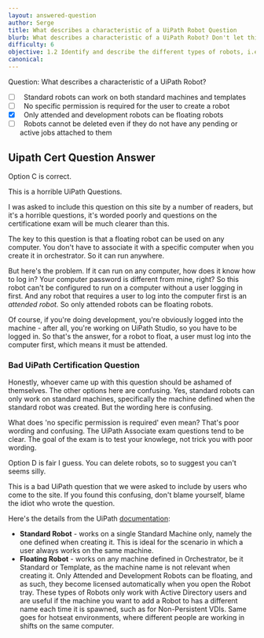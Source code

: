 ```yaml
---
layout: answered-question
author: Serge
title: What describes a characteristic of a UiPath Robot Question
blurb: What describes a characteristic of a UiPath Robot? Don't let this horrible UiPath Certification Question confuse you!
difficulty: 6
objective: 1.2 Identify and describe the different types of robots, i.e., attended versus unattended robots
canonical: 
---
```


Question:  What describes a characteristic of a UiPath Robot?

 - [ ] &nbsp;  Standard robots can work on both standard machines and templates
 - [ ] &nbsp;  No specific permission is required for the user to create a robot
 - [X] &nbsp;  Only attended and development robots can be floating robots
 - [ ] &nbsp;  Robots cannot be deleted even if they do not have any pending or active jobs attached to them

## Uipath Cert Question Answer

Option C is correct.

This is a horrible UiPath Questions. 

I was asked to include this question on this site by a number of readers, but it's a horrible questions, it's worded poorly and questions on the certificatione exam will be much clearer than this.

The key to this question is that a floating robot can be used on any computer. You don't have to associate it with a specific computer when you create it in orchestrator. So it can run anywhere.

But here's the problem. If it can run on any computer, how does it know how to log in? Your computer password is different from mine, right? So this robot can't be configured to run on a computer without a user logging in first. And any robot that requires a user to log into the computer first is an <em>attended robot.</em> So only attended robots can be floating robots. 

Of course, if you're doing development, you're obviously logged into the machine - after all, you're working on UiPath Studio, so you have to be logged in. So that's the answer, for a robot to float, a user must log into the computer first, which means it must be attended.

### Bad UiPath Certification Question

Honestly, whoever came up with this question should be ashamed of themselves. The other options here are confusing. Yes, standard robots can only work on standard machines, specifically the machine defined when the standard robot was created. But the wording here is confusing.

What does 'no specific permission is required' even mean? That's poor wording and confusing. The UiPath Associate exam questions tend to be clear. The goal of the exam is to test your knowlege, not trick you with poor wording.

Option D is fair I guess. You can delete robots, so to suggest you can't seems silly.

This is a bad UiPath question that we were asked to include by users who come to the site. If you found this confusing, don't blame yourself, blame the idiot who wrote the question.


Here's the details from the UiPath [documentation](https://docs.uipath.com/orchestrator/v2018.4/docs/about-robots#section-types-of-robots):

<ul>
<li><strong>Standard Robot</strong> - works on a single Standard Machine only, namely the one defined when creating it. This is ideal for the scenario in which a user always works on the same machine.</li>
<li><strong>Floating Robot</strong> - works on any machine defined in Orchestrator, be it Standard or Template, as the machine name is not relevant when creating it. Only Attended and Development Robots can be floating, and as such, they become licensed automatically when you open the Robot tray. These types of Robots only work with Active Directory users and are useful if the machine you want to add a Robot to has a different name each time it is spawned, such as for Non-Persistent VDIs. Same goes for hotseat environments, where different people are working in shifts on the same computer.</li>
</ul>
